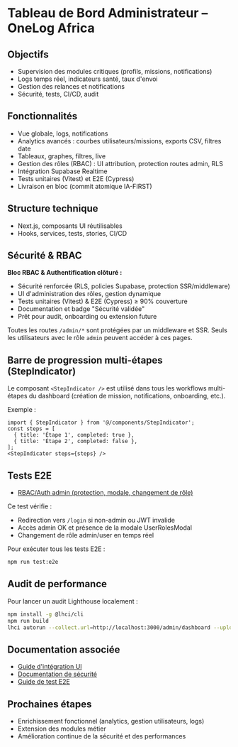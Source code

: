 # Tableau de Bord Administrateur – OneLog Africa

## Objectifs
- Supervision des modules critiques (profils, missions, notifications)
- Logs temps réel, indicateurs santé, taux d'envoi
- Gestion des relances et notifications
- Sécurité, tests, CI/CD, audit

## Fonctionnalités
- Vue globale, logs, notifications
- Analytics avancés : courbes utilisateurs/missions, exports CSV, filtres date
- Tableaux, graphes, filtres, live
- Gestion des rôles (RBAC) : UI attribution, protection routes admin, RLS
- Intégration Supabase Realtime
- Tests unitaires (Vitest) et E2E (Cypress)
- Livraison en bloc (commit atomique IA-FIRST)

## Structure technique
- Next.js, composants UI réutilisables
- Hooks, services, tests, stories, CI/CD

## Sécurité & RBAC

**Bloc RBAC & Authentification clôturé :**
- Sécurité renforcée (RLS, policies Supabase, protection SSR/middleware)
- UI d'administration des rôles, gestion dynamique
- Tests unitaires (Vitest) & E2E (Cypress) ≥ 90% couverture
- Documentation et badge "Sécurité validée"
- Prêt pour audit, onboarding ou extension future

Toutes les routes `/admin/*` sont protégées par un middleware et SSR. Seuls les utilisateurs avec le rôle `admin` peuvent accéder à ces pages.

## Barre de progression multi-étapes (StepIndicator)

Le composant `<StepIndicator />` est utilisé dans tous les workflows multi-étapes du dashboard (création de mission, notifications, onboarding, etc.).

Exemple :
```tsx
import { StepIndicator } from '@/components/StepIndicator';
const steps = [
  { title: 'Étape 1', completed: true },
  { title: 'Étape 2', completed: false },
];
<StepIndicator steps={steps} />
```

## Tests E2E

- [RBAC/Auth admin (protection, modale, changement de rôle)](../../cypress/e2e/rbac-auth.spec.ts)

Ce test vérifie :
- Redirection vers `/login` si non-admin ou JWT invalide
- Accès admin OK et présence de la modale UserRolesModal
- Changement de rôle admin/user en temps réel

Pour exécuter tous les tests E2E :
```bash
npm run test:e2e
```

## Audit de performance

Pour lancer un audit Lighthouse localement :

```bash
npm install -g @lhci/cli
npm run build
lhci autorun --collect.url=http://localhost:3000/admin/dashboard --upload.target=filesystem --upload.outputDir=lhci-report
```

## Documentation associée
- [Guide d'intégration UI](INTEGRATION_UI.md)
- [Documentation de sécurité](SECURITY.md)
- [Guide de test E2E](../../cypress/README.md)

## Prochaines étapes
- Enrichissement fonctionnel (analytics, gestion utilisateurs, logs)
- Extension des modules métier
- Amélioration continue de la sécurité et des performances
